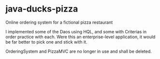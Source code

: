 # java-ducks-pizza
Online ordering system for a fictional pizza restaurant

I implemented some of the Daos using HQL, and some with Criterias in order practice with each.  Were this an enterprise-level application, it would be far better to pick one and stick with it.

OrderingSystem and PizzaMVC are no longer in use and shall be deleted.

